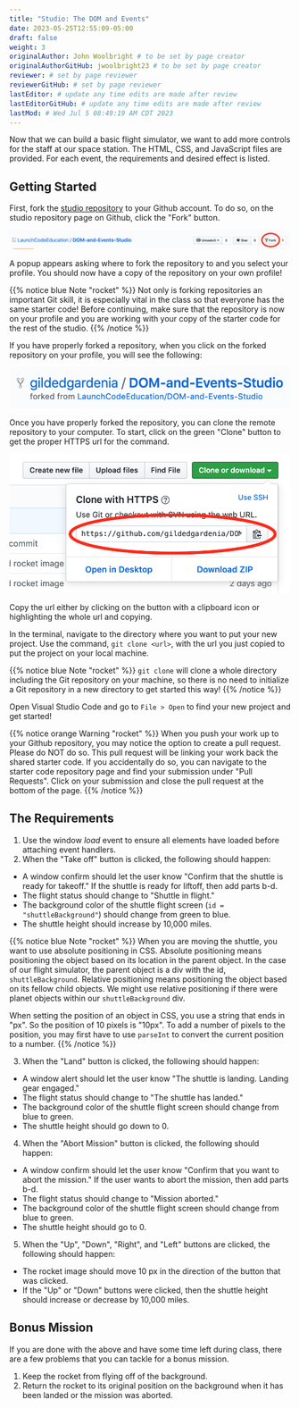 ```yaml
---
title: "Studio: The DOM and Events"
date: 2023-05-25T12:55:09-05:00
draft: false
weight: 3
originalAuthor: John Woolbright # to be set by page creator
originalAuthorGitHub: jwoolbright23 # to be set by page creator
reviewer: # set by page reviewer
reviewerGitHub: # set by page reviewer
lastEditor: # update any time edits are made after review
lastEditorGitHub: # update any time edits are made after review
lastMod: # Wed Jul 5 08:49:19 AM CDT 2023
---
```


Now that we can build a basic flight simulator, we want to add more controls for the staff at our space station.
The HTML, CSS, and JavaScript files are provided. For each event, the requirements and desired effect is listed.

## Getting Started

First, fork the [studio repository](https://github.com/LaunchCodeEducation/DOM-and-Events-Studio/) to your Github account.
To do so, on the studio repository page on Github, click the "Fork" button.

![Image showing the Fork button is in the top right on the repository page.](pictures/fork-screenshot.png?classes=border)

A popup appears asking where to fork the repository to and you select your profile.
You should now have a copy of the repository on your own profile!

{{% notice blue Note "rocket" %}}
Not only is forking repositories an important Git skill, it is especially vital in the class so that everyone has the same starter code!
Before continuing, make sure that the repository is now on your profile and you are working with your copy of the starter code for the rest of the studio.
{{% /notice %}}

If you have properly forked a repository, when you click on the forked repository on your profile, you will see the following:

![Image showing that the repository name says Forked from in the top left when the repository has been forked.](pictures/forked-repo-screenshot.png?classes=border)

Once you have properly forked the repository, you can clone the remote repository to your computer.
To start, click on the green "Clone" button to get the proper HTTPS url for the command. 

![Image showing that a popup appears once the Clone button is clicked with the proper url.](pictures/clone-repository-screenshot.png?classes=border)

Copy the url either by clicking on the button with a clipboard icon or highlighting the whole url and copying.

In the terminal, navigate to the directory where you want to put your new project.
Use the command, `git clone <url>`, with the url you just copied to put the project on your local machine.

{{% notice blue Note "rocket" %}}
`git clone` will clone a whole directory including the Git repository on your machine, so there is no need to initialize a Git repository in a new directory to get started this way!
{{% /notice %}}

Open Visual Studio Code and go to `File > Open` to find your new project and get started!

{{% notice orange Warning "rocket" %}}
When you push your work up to your Github repository, you may notice the option to create a pull request. Please do NOT do so.
This pull request will be linking your work back the shared starter code.
If you accidentally do so, you can navigate to the starter code repository page and find your submission under "Pull Requests".
Click on your submission and close the pull request at the bottom of the page.
{{% /notice %}}

## The Requirements

1. Use the window *load* event to ensure all elements have loaded before attaching event handlers.
2. When the "Take off" button is clicked, the following should happen:
- A window confirm should let the user know "Confirm that the shuttle is ready for takeoff." If the shuttle is ready for liftoff, then add parts b-d.
- The flight status should change to "Shuttle in flight."
- The background color of the shuttle flight screen (``id = "shuttleBackground"``) should change from green to blue.
- The shuttle height should increase by 10,000 miles.

{{% notice blue Note "rocket" %}}
When you are moving the shuttle, you want to use absolute positioning in CSS. Absolute positioning means positioning the object based on its location in the parent object.
In the case of our flight simulator, the parent object is a div with the id, `shuttleBackground`.
Relative positioning means positioning the object based on its fellow child objects. 
We might use relative positioning if there were planet objects within our `shuttleBackground` div.

When setting the position of an object in CSS, you use a string that ends in "px". So the position of 10 pixels is "10px".
To add a number of pixels to the position, you may first have to use `parseInt` to convert the current position to a number.
{{% /notice %}}

3. When the "Land" button is clicked, the following should happen:
- A window alert should let the user know "The shuttle is landing. Landing gear engaged."
- The flight status should change to "The shuttle has landed."
- The background color of the shuttle flight screen should change from blue to green.
- The shuttle height should go down to 0.

4. When the "Abort Mission" button is clicked, the following should happen:
- A window confirm should let the user know "Confirm that you want to abort the mission." If the user wants to abort the mission, then add parts b-d.
- The flight status should change to "Mission aborted."
- The background color of the shuttle flight screen should change from blue to green.
- The shuttle height should go to 0.

5. When the "Up", "Down", "Right", and "Left" buttons are clicked, the following should happen:
- The rocket image should move 10 px in the direction of the button that was clicked.
- If the "Up" or "Down" buttons were clicked, then the shuttle height should increase or decrease by 10,000 miles.

## Bonus Mission

If you are done with the above and have some time left during class, there are a few problems that you can tackle for a bonus mission.

1. Keep the rocket from flying off of the background.
1. Return the rocket to its original position on the background when it has been landed or the mission was aborted.